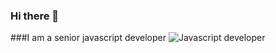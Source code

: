 ### Hi there 👋

###I am a senior javascript developer 
![Javascript developer](https://arturssmirnovs.github.io/github-profile-readme-generator/images/banner.png)
